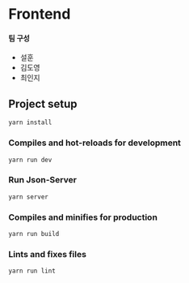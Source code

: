 # Frontend
#### 팀 구성
- 설훈
- 김도영
- 최인지

## Project setup
```
yarn install
```

### Compiles and hot-reloads for development
```
yarn run dev
```

### Run Json-Server
```
yarn server
```

### Compiles and minifies for production
```
yarn run build
```

### Lints and fixes files
```
yarn run lint
```
